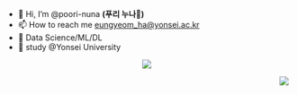 - 👋 Hi, I’m @poori-nuna __(푸리 누나🦴)__
- 📫 How to reach me eungyeom_ha@yonsei.ac.kr
- 📌 Data Science/ML/DL
- 📗 study @Yonsei University      


<p align="center">
  <img src="https://blogfiles.pstatic.net/MjAyMzA1MTRfMjE3/MDAxNjg0MDczNzcwNzQw.HEY9giMBCats9-CUMCOM0InZMw9vX1SHxwl29WC_4ggg.sBP3YpMNcZT2IvVFyBz6LLvOk9e7xgUuPpMFtHlK9ogg.PNG.dign7984/image.png">
</p>
                           
<a href="https://hits.seeyoufarm.com"><img src="https://hits.seeyoufarm.com/api/count/incr/badge.svg?url=https%3A%2F%2Fgithub.com%2Fpoori-nuna&count_bg=%23A4A4A4&title_bg=%23555555&icon=lgtm.svg&icon_color=%23E7E7E7&title=hits&edge_flat=false" align="right"></a>



